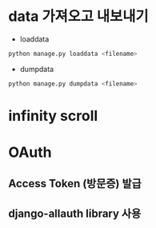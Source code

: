 # data 가져오고 내보내기

- loaddata

```bash
python manage.py loaddata <filename>
```

- dumpdata

```bash
python manage.py dumpdata <filename>
```



# infinity scroll



# OAuth

## Access Token (방문증) 발급

## django-allauth library 사용



